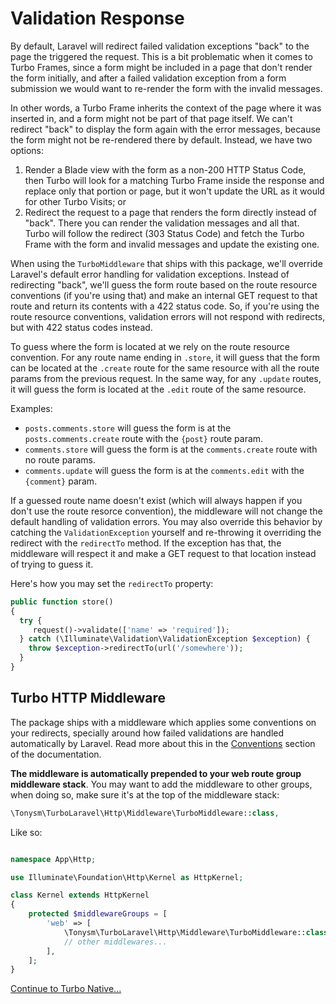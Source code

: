 # Validation Response

By default, Laravel will redirect failed validation exceptions "back" to the page the triggered the request. This is a bit problematic when it comes to Turbo Frames, since a form might be included in a page that don't render the form initially, and after a failed validation exception from a form submission we would want to re-render the form with the invalid messages.

In other words, a Turbo Frame inherits the context of the page where it was inserted in, and a form might not be part of that page itself. We can't redirect "back" to display the form again with the error messages, because the form might not be re-rendered there by default. Instead, we have two options:

1. Render a Blade view with the form as a non-200 HTTP Status Code, then Turbo will look for a matching Turbo Frame inside the response and replace only that portion or page, but it won't update the URL as it would for other Turbo Visits; or
2. Redirect the request to a page that renders the form directly instead of "back". There you can render the validation messages and all that. Turbo will follow the redirect (303 Status Code) and fetch the Turbo Frame with the form and invalid messages and update the existing one.

When using the `TurboMiddleware` that ships with this package, we'll override Laravel's default error handling for validation exceptions. Instead of redirecting "back", we'll guess the form route based on the route resource conventions (if you're using that) and make an internal GET request to that route and return its contents with a 422 status code. So, if you're using the route resource conventions, validation errors will not respond with redirects, but with 422 status codes instead.

To guess where the form is located at we rely on the route resource convention. For any route name ending in `.store`, it will guess that the form can be located at the `.create` route for the same resource with all the route params from the previous request. In the same way, for any `.update` routes, it will guess the form is located at the `.edit` route of the same resource.

Examples:

- `posts.comments.store` will guess the form is at the `posts.comments.create` route with the `{post}` route param.
- `comments.store` will guess the form is at the `comments.create` route with no route params.
- `comments.update` will guess the form is at the `comments.edit` with the `{comment}` param.

If a guessed route name doesn't exist (which will always happen if you don't use the route resorce convention), the middleware will not change the default handling of validation errors. You may also override this behavior by catching the `ValidationException` yourself and re-throwing it overriding the redirect with the `redirectTo` method. If the exception has that, the middleware will respect it and make a GET request to that location instead of trying to guess it.

Here's how you may set the `redirectTo` property:

```php
public function store()
{
  try {
     request()->validate(['name' => 'required']);
  } catch (\Illuminate\Validation\ValidationException $exception) {
    throw $exception->redirectTo(url('/somewhere'));
  }
}
```

## Turbo HTTP Middleware

The package ships with a middleware which applies some conventions on your redirects, specially around how failed validations are handled automatically by Laravel. Read more about this in the [Conventions](#conventions) section of the documentation.

**The middleware is automatically prepended to your web route group middleware stack**. You may want to add the middleware to other groups, when doing so, make sure it's at the top of the middleware stack:

```php
\Tonysm\TurboLaravel\Http\Middleware\TurboMiddleware::class,
```

Like so:

```php

namespace App\Http;

use Illuminate\Foundation\Http\Kernel as HttpKernel;

class Kernel extends HttpKernel
{
    protected $middlewareGroups = [
        'web' => [
            \Tonysm\TurboLaravel\Http\Middleware\TurboMiddleware::class,
            // other middlewares...
        ],
    ];
}
```

[Continue to Turbo Native...](/docs/{{version}}/turbo-native)

